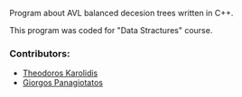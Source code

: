 Program about AVL balanced decesion trees written in C++.

This program was coded for "Data Stractures" course.

### Contributors:
* [Theodoros Karolidis](https://github.com/karolidis)
* [Giorgos Panagiotatos](https://github.com/panagiotat)


